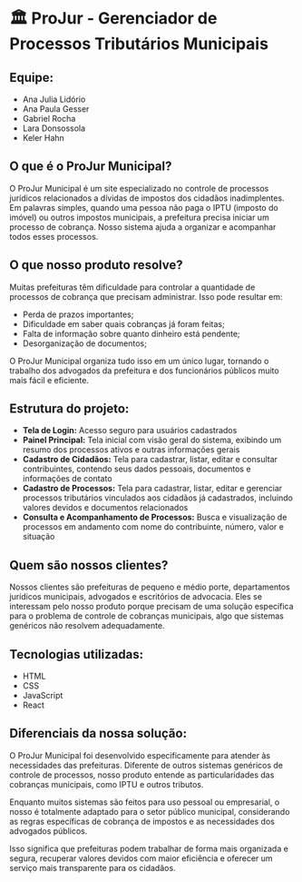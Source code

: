 # 🏛️ ProJur - Gerenciador de Processos Tributários Municipais

## Equipe:
* Ana Julia Lidório
* Ana Paula Gesser
* Gabriel Rocha
* Lara Donsossola
* Keler Hahn

## O que é o ProJur Municipal?
O ProJur Municipal é um site especializado no controle de processos jurídicos relacionados a dívidas de impostos dos cidadãos inadimplentes. Em palavras simples, quando uma pessoa não paga o IPTU (imposto do imóvel) ou outros impostos municipais, a prefeitura precisa iniciar um processo de cobrança. Nosso sistema ajuda a organizar e acompanhar todos esses processos.

## O que nosso produto resolve?
Muitas prefeituras têm dificuldade para controlar a quantidade de processos de cobrança que precisam administrar. Isso pode resultar em:

* Perda de prazos importantes;
* Dificuldade em saber quais cobranças já foram feitas;
* Falta de informação sobre quanto dinheiro está pendente;
* Desorganização de documentos;

O ProJur Municipal organiza tudo isso em um único lugar, tornando o trabalho dos advogados da prefeitura e dos funcionários públicos muito mais fácil e eficiente.

## Estrutura do projeto:
* **Tela de Login:** Acesso seguro para usuários cadastrados
* **Painel Principal:** Tela inicial com visão geral do sistema, exibindo um resumo dos processos ativos e outras informações gerais
* **Cadastro de Cidadãos:** Tela para cadastrar, listar, editar e consultar contribuintes, contendo seus dados pessoais, documentos e informações de contato
* **Cadastro de Processos:** Tela para cadastrar, listar, editar e gerenciar processos tributários vinculados aos cidadãos já cadastrados, incluindo valores devidos e documentos relacionados
* **Consulta e Acompanhamento de Processos:** Busca e visualização de processos em andamento com nome do contribuinte, número, valor e situação

## Quem são nossos clientes?
Nossos clientes são prefeituras de pequeno e médio porte, departamentos jurídicos municipais, advogados e escritórios de advocacia. Eles se interessam pelo nosso produto porque precisam de uma solução específica para o problema de controle de cobranças municipais, algo que sistemas genéricos não resolvem adequadamente.

## Tecnologias utilizadas:
* HTML
* CSS
* JavaScript
* React

## Diferenciais da nossa solução:
O ProJur Municipal foi desenvolvido especificamente para atender às necessidades das prefeituras. Diferente de outros sistemas genéricos de controle de processos, nosso produto entende as particularidades das cobranças municipais, como IPTU e outros tributos.

Enquanto muitos sistemas são feitos para uso pessoal ou empresarial, o nosso é totalmente adaptado para o setor público municipal, considerando as regras específicas de cobrança de impostos e as necessidades dos advogados públicos.

Isso significa que prefeituras podem trabalhar de forma mais organizada e segura, recuperar valores devidos com maior eficiência e oferecer um serviço mais transparente para os cidadãos.
